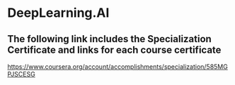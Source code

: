 # DeepLearning.AI
## The following link includes the Specialization Certificate and links for each course certificate
https://www.coursera.org/account/accomplishments/specialization/585MGPJSCESG
